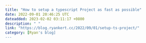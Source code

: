 ```yaml
---
title: "How to setup a typescript Project as fast as possible"
date: 2022-09-01 20:46:25 UTC
dateadded: 2023-02-02 03:11:17 +0800
description: " "
link: "https://blog.ryankert.cc/2022/09/01/setup-ts-project/"
category: [Ryan's blog]
---
```

